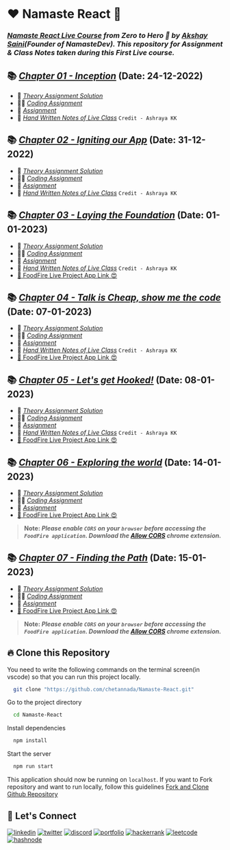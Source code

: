 # ❤️ Namaste React 🙏
### _[Namaste React Live Course](https://learn.namastedev.com/courses/namaste-react-live) from Zero to Hero 🚀 by [Akshay Saini](https://www.linkedin.com/in/akshaymarch7/)(Founder of NamasteDev). This repository for Assignment & Class Notes taken during this First Live course._

## 📚 [_Chapter 01 - Inception_](./Chapter%2001%20-%20Inception/) (Date: 24-12-2022)
- 📖 [_Theory Assignment Solution_](./Chapter%2001%20-%20Inception/Theory/Session1-Theory.md)
- 👨‍💻 [_Coding Assignment_](./Chapter%2001%20-%20Inception/Coding/)
- 📘 [_Assignment_](./Chapter%2001%20-%20Inception/Assignment.md)
- 📝 [_Hand Written Notes of Live Class_](./Chapter%2001%20-%20Inception/Theory/Chapter%2001%20-%20Inception%20HandWritten%20Notes.pdf) `Credit - Ashraya KK`

## 📚 [_Chapter 02 - Igniting our App_](./Chapter%2002%20-%20Igniting%20our%20App/) (Date: 31-12-2022)
- 📖 [_Theory Assignment Solution_](./Chapter%2002%20-%20Igniting%20our%20App/Theory/Session%202%20Theory.md)
- 👨‍💻 [_Coding Assignment_](./Chapter%2002%20-%20Igniting%20our%20App/Coding/)
- 📘 [_Assignment_](./Chapter%2002%20-%20Igniting%20our%20App/Assignment.md)
- 📝 [_Hand Written Notes of Live Class_](./Chapter%2002%20-%20Igniting%20our%20App/Theory/Chapter%2002%20-%20Igniting%20our%20App%20HandWritten%20Notes.pdf) `Credit - Ashraya KK`

## 📚 [_Chapter 03 - Laying the Foundation_](./Chapter%2003%20-%20Laying%20the%20Foundation/) (Date: 01-01-2023)
- 📖 [_Theory Assignment Solution_](./Chapter%2003%20-%20Laying%20the%20Foundation/Theory/Session%203%20Theory.md)
- 👨‍💻 [_Coding Assignment_](./Chapter%2003%20-%20Laying%20the%20Foundation/Coding/)
- 📘 [_Assignment_](./Chapter%2003%20-%20Laying%20the%20Foundation/Assignment.md)
- 📝 [_Hand Written Notes of Live Class_](./Chapter%2003%20-%20Laying%20the%20Foundation/Theory/Chapter%2003%20-%20Laying%20the%20Foundation%20HandWritten%20Notes.pdf) `Credit - Ashraya KK`
- [🚀 FoodFire Live Project App Link 😍](https://foodfire-chapter03.netlify.app/)

## 📚 [_Chapter 04 - Talk is Cheap, show me the code_](./Chapter%2004%20-%20Talk%20is%20Cheap%2C%20show%20me%20the%20code/) (Date: 07-01-2023)
- 📖 [_Theory Assignment Solution_](./Chapter%2004%20-%20Talk%20is%20Cheap%2C%20show%20me%20the%20code/Theory/Session%204%20Theory.md)
- 👨‍💻 [_Coding Assignment_](./Chapter%2004%20-%20Talk%20is%20Cheap%2C%20show%20me%20the%20code/Coding/)
- 📘 [_Assignment_](./Chapter%2004%20-%20Talk%20is%20Cheap%2C%20show%20me%20the%20code/Assignment.md)
- 📝 [_Hand Written Notes of Live Class_](./Chapter%2004%20-%20Talk%20is%20Cheap%2C%20show%20me%20the%20code/Theory/Chapter%2004%20-%20Talk%20is%20Cheap%2C%20show%20me%20the%20code%20HandWritten%20Notes.pdf) `Credit - Ashraya KK`
- [🚀 FoodFire Live Project App Link 😍](https://foodfire-chapter04.netlify.app/)

## 📚 [_Chapter 05 - Let's get Hooked!_](./Chapter%2005%20-%20Let's%20get%20Hooked!/) (Date: 08-01-2023)
- 📖 [_Theory Assignment Solution_](./Chapter%2005%20-%20Let's%20get%20Hooked!/Theory/Session%205%20Theory.md)
- 👨‍💻 [_Coding Assignment_](./Chapter%2005%20-%20Let's%20get%20Hooked!/Coding/)
- 📘 [_Assignment_](./Chapter%2005%20-%20Let's%20get%20Hooked!/Assignment.md)
- 📝 [_Hand Written Notes of Live Class_](./Chapter%2005%20-%20Let's%20get%20Hooked!/Theory/Chapter%2005%20-%20Let's%20get%20Hooked!%20HandWritten%20Notes.pdf) `Credit - Ashraya KK`
- [🚀 FoodFire Live Project App Link 😍](https://foodfire-chapter05.netlify.app/)

## 📚 [_Chapter 06 - Exploring the world_](./Chapter%2006%20-%20Exploring%20the%20world/) (Date: 14-01-2023)
- 📖 [_Theory Assignment Solution_](./Chapter%2006%20-%20Exploring%20the%20world/Theory/Session%206%20Theory.md)
- 👨‍💻 [_Coding Assignment_](./Chapter%2006%20-%20Exploring%20the%20world/Coding/)
- 📘 [_Assignment_](./Chapter%2006%20-%20Exploring%20the%20world/Assignment.md)
- [🚀 FoodFire Live Project App Link 😍](https://foodfire-chapter06.netlify.app/)
> **Note: _Please enable `CORS` on your `browser` before accessing the `FoodFire application`. Download the [Allow CORS](https://chrome.google.com/webstore/detail/allow-cors-access-control/lhobafahddgcelffkeicbaginigeejlf?hl=en) chrome extension._**

## 📚 [_Chapter 07 - Finding the Path_](./Chapter%2007%20-%20Finding%20the%20Path/) (Date: 15-01-2023)
- 📖 [_Theory Assignment Solution_]()
- 👨‍💻 [_Coding Assignment_]()
- 📘 [_Assignment_](./Chapter%2007%20-%20Finding%20the%20Path/Assignment.md)
- [🚀 FoodFire Live Project App Link 😍]()
> **Note: _Please enable `CORS` on your `browser` before accessing the `FoodFire application`. Download the [Allow CORS](https://chrome.google.com/webstore/detail/allow-cors-access-control/lhobafahddgcelffkeicbaginigeejlf?hl=en) chrome extension._**

## 🔥 Clone this Repository
You need to write the following commands on the terminal screen(in vscode) so that you can run this project locally.

```bash
  git clone "https://github.com/chetannada/Namaste-React.git"
```
Go to the project directory

```bash
  cd Namaste-React
```
Install dependencies
```bash
  npm install
```
Start the server
```bash
  npm run start
```

This application should now be running on `localhost`. If you want to Fork repository and want to run locally, follow this guidelines [Fork and Clone Github Repository](https://docs.github.com/en/get-started/quickstart/fork-a-repo)

## 🔗 Let's Connect
[![linkedin](https://img.shields.io/badge/LinkedIn-0077B5?style=for-the-badge&logo=linkedin&logoColor=white)](https://www.linkedin.com/in/chetannada/)
[![twitter](https://img.shields.io/badge/Twitter-1DA1F2?style=for-the-badge&logo=twitter&logoColor=white)](https://twitter.com/chetannada)
[![discord](https://img.shields.io/badge/Discord-5865F2?style=for-the-badge&logo=discord&logoColor=white)](https://discordapp.com/users/916005177838956555)
[![portfolio](https://img.shields.io/badge/my_portfolio-000?style=for-the-badge&logo=ko-fi&logoColor=white)](https://chetannada.netlify.app/)
[![hackerrank](https://img.shields.io/badge/-Hackerrank-2EC866?style=for-the-badge&logo=HackerRank&logoColor=white)](https://www.hackerrank.com/chetannada)
[![leetcode](https://img.shields.io/badge/-LeetCode-FFA116?style=for-the-badge&logo=LeetCode&logoColor=black)](https://www.leetcode.com/chetannada)
[![hashnode](https://img.shields.io/badge/Hashnode-2962FF?style=for-the-badge&logo=hashnode&logoColor=white)](https://hashnode.com/@ChetanNada)